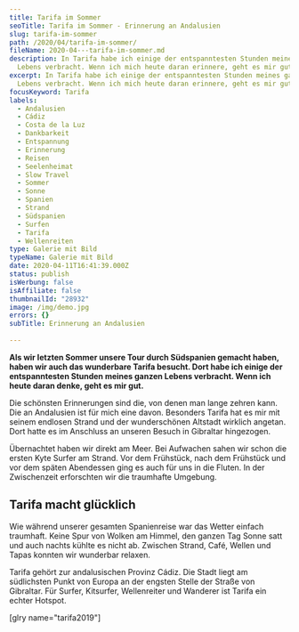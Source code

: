 ```yaml
---
title: Tarifa im Sommer
seoTitle: Tarifa im Sommer - Erinnerung an Andalusien
slug: tarifa-im-sommer
path: /2020/04/tarifa-im-sommer/
fileName: 2020-04---tarifa-im-sommer.md
description: In Tarifa habe ich einige der entspanntesten Stunden meines ganzen
  Lebens verbracht. Wenn ich mich heute daran erinnere, geht es mir gut.
excerpt: In Tarifa habe ich einige der entspanntesten Stunden meines ganzen
  Lebens verbracht. Wenn ich mich heute daran erinnere, geht es mir gut.
focusKeyword: Tarifa
labels:
  - Andalusien
  - Cádiz
  - Costa de la Luz
  - Dankbarkeit
  - Entspannung
  - Erinnerung
  - Reisen
  - Seelenheimat
  - Slow Travel
  - Sommer
  - Sonne
  - Spanien
  - Strand
  - Südspanien
  - Surfen
  - Tarifa
  - Wellenreiten
type: Galerie mit Bild
typeName: Galerie mit Bild
date: 2020-04-11T16:41:39.000Z
status: publish
isWerbung: false
isAffiliate: false
thumbnailId: "28932"
image: /img/demo.jpg
errors: {}
subTitle: Erinnerung an Andalusien
  
---
```


**Als wir letzten Sommer unsere Tour durch Südspanien gemacht haben, haben wir
auch das wunderbare Tarifa besucht. Dort habe ich einige der entspanntesten
Stunden meines ganzen Lebens verbracht. Wenn ich heute daran denke, geht es mir
gut.**

Die schönsten Erinnerungen sind die, von denen man lange zehren kann. Die an
Andalusien ist für mich eine davon. Besonders Tarifa hat es mir mit seinem
endlosen Strand und der wunderschönen Altstadt wirklich angetan. Dort hatte es
im Anschluss an unseren Besuch in Gibraltar hingezogen.

Übernachtet haben wir direkt am Meer. Bei Aufwachen sahen wir schon die ersten
Kyte Surfer am Strand. Vor dem Frühstück, nach dem Frühstück und vor dem späten
Abendessen ging es auch für uns in die Fluten. In der Zwischenzeit erforschten
wir die traumhafte Umgebung.

## Tarifa macht glücklich

Wie während unserer gesamten Spanienreise war das Wetter einfach traumhaft.
Keine Spur von Wolken am Himmel, den ganzen Tag Sonne satt und auch nachts
kühlte es nicht ab. Zwischen Strand, Café, Wellen und Tapas konnten wir
wunderbar relaxen.

Tarifa gehört zur andalusischen Provinz Cádiz. Die Stadt liegt am südlichsten
Punkt von Europa an der engsten Stelle der Straße von Gibraltar. Für Surfer,
Kitsurfer, Wellenreiter und Wanderer ist Tarifa ein echter Hotspot.

[glry name="tarifa2019"]

  